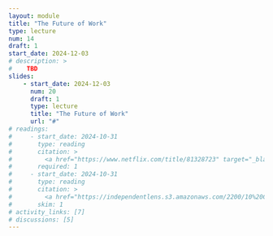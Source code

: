 ```yaml
---
layout: module
title: "The Future of Work"
type: lecture
num: 14
draft: 1
start_date: 2024-12-03
# description: >
#    TBD
slides: 
    - start_date: 2024-12-03
      num: 20
      draft: 1
      type: lecture
      title: "The Future of Work"
      url: "#"
# readings: 
#     - start_date: 2024-10-31
#       type: reading
#       citation: >
#         <a href="https://www.netflix.com/title/81328723" target="_blank">Coded Bias</a>
#       required: 1
#     - start_date: 2024-10-31
#       type: reading
#       citation: >
#         <a href="https://independentlens.s3.amazonaws.com/2200/10%20Coded%20Bias/Indie%20Lens%20Pop-Up/CODEDBIAS_DiscussionGuide.pdf" target="_blank">Skim the film's background info</a>
#       skim: 1
# activity_links: [7]
# discussions: [5]
---
```


